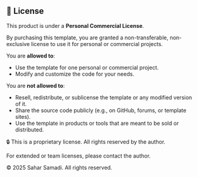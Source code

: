 ## 📄 License

This product is under a **Personal Commercial License**.

By purchasing this template, you are granted a non-transferable, non-exclusive license to use it for personal or commercial projects.

You are **allowed to**:
- Use the template for one personal or commercial project.
- Modify and customize the code for your needs.

You are **not allowed to**:
- Resell, redistribute, or sublicense the template or any modified version of it.
- Share the source code publicly (e.g., on GitHub, forums, or template sites).
- Use the template in products or tools that are meant to be sold or distributed.

🔒 This is a proprietary license. All rights reserved by the author.

For extended or team licenses, please contact the author.

© 2025 Sahar Samadi. All rights reserved.
